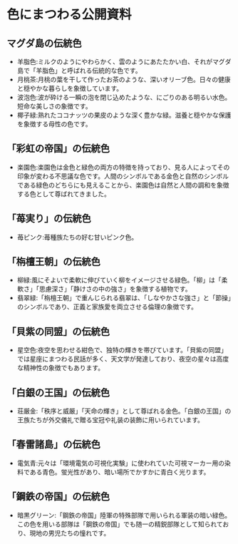 # 色にまつわる公開資料

## マグダ島の伝統色

* 羊脂色:ミルクのようにやわらかく、雲のようにあたたかい白、それがマグダ島で「羊脂色」と呼ばれる伝統的な色です。
* 月桃茶:月桃の葉を干して作ったお茶のような、深いオリーブ色。日々の健康と穏やかな暮らしを象徴しています。
* 波泡色:波が砕ける一瞬の泡を閉じ込めたような、にごりのある明るい水色。短命な美しさの象徴です。
* 椰子緑:熟れたココナッツの果皮のような深く豊かな緑。滋養と穏やかな保護を象徴する母性の色です。

## 「彩虹の帝国」の伝統色

* 楽園色:楽園色は金色と緑色の両方の特徴を持っており、見る人によってその印象が変わる不思議な色です。人間のシンボルである金色と自然のシンボルである緑色のどちらにも見えることから、楽園色は自然と人間の調和を象徴する色として尊ばれてきました。

## 「苺実り」の伝統色

* 苺ピンク:苺種族たちの好む甘いピンク色。

## 「栴檀王朝」の伝統色

* 柳緑:風にそよいで柔軟に伸びていく柳をイメージさせる緑色。「柳」は「柔軟さ」「思慮深さ」「静けさの中の強さ」を象徴する植物です。
* 翡翠緑:「栴檀王朝」で重んじられる翡翠は、「しなやかさな強さ」と「節操」のシンボルであり、正義と家族愛を両立させる倫理の象徴です。

## 「貝紫の同盟」の伝統色

* 星空色:夜空を思わせる紺色で、独特の輝きを帯びています。「貝紫の同盟」では星座にまつわる民話が多く、天文学が発達しており、夜空の星々は高度な精神性の象徴でもあります。

## 「白銀の王国」の伝統色

* 荘厳金:「秩序と威厳」「天命の輝き」として尊ばれる金色。「白銀の王国」の王族たちが外交儀礼で贈る宝冠や礼装の装飾に用いられています。

## 「春雷諸島」の伝統色

* 電気青:元々は「環境電気の可視化実験」に使われていた可視マーカー用の染料である青色。蛍光性があり、暗い場所でかすかに青白く光ります。

## 「鋼鉄の帝国」の伝統色

* 暗黒グリーン:「鋼鉄の帝国」陸軍の特殊部隊で用いられる軍装の暗い緑色。この色を用いる部隊は「鋼鉄の帝国」でも随一の精鋭部隊として知られており、現地の男児たちの憧れです。
